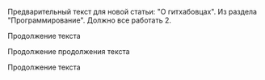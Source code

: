 Предварительный текст для новой статьи: "О гитхабовцах". Из раздела "Программирование". Должно все работать 2.

Продолжение текста

Продолжение продолжения текста

Продолжение текста
